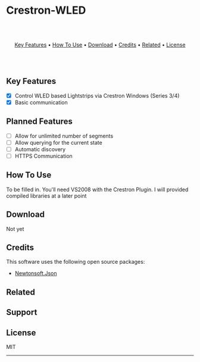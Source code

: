 # Crestron-WLED

<br/><br/>
<p align="center">
  <a href="#key-features">Key Features</a> •
  <a href="#how-to-use">How To Use</a> •
  <a href="#download">Download</a> •
  <a href="#credits">Credits</a> •
  <a href="#related">Related</a> •
  <a href="#license">License</a>
</p>

<br/><br/>

## Key Features

- [x] Control WLED based Lightstrips via Crestron Windows (Series 3/4)
- [x] Basic communication

## Planned Features

- [ ] Allow for unlimited number of segments
- [ ] Allow querying for the current state
- [ ] Automatic discovery
- [ ] HTTPS Communication

## How To Use

To be filled in. You'll need VS2008 with the Crestron Plugin. I will provided compiled libraries at a later point


## Download

Not yet

## Credits

This software uses the following open source packages:

- [Newtonsoft.Json](https://www.newtonsoft.com/json)

## Related


## Support


## License

MIT

---

